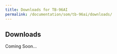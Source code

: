```yaml
---
title: Downloads for TB-96AI
permalink: /documentation/som/tb-96ai/downloads/
---
```

## Downloads

Coming Soon...